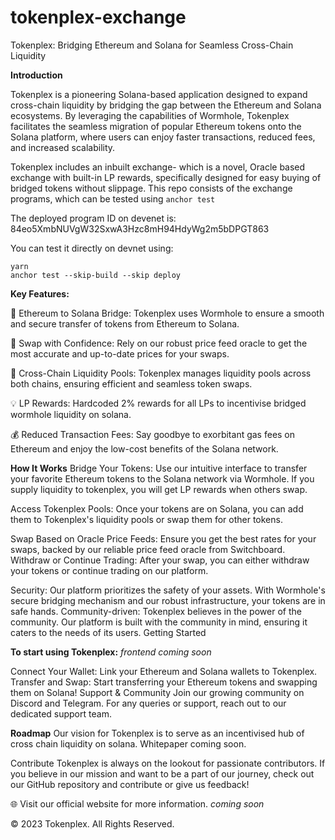 # tokenplex-exchange
Tokenplex: Bridging Ethereum and Solana for Seamless Cross-Chain Liquidity

**Introduction**

Tokenplex is a pioneering Solana-based application designed to expand cross-chain liquidity by bridging the gap between the Ethereum and Solana ecosystems. By leveraging the capabilities of Wormhole, Tokenplex facilitates the seamless migration of popular Ethereum tokens onto the Solana platform, where users can enjoy faster transactions, reduced fees, and increased scalability.

Tokenplex includes an inbuilt exchange- which is a novel, Oracle based exchange with built-in LP rewards, specifically designed for easy buying of bridged tokens without slippage. This repo consists of the exchange programs, which can be tested using `anchor test`

The deployed program ID on devenet is: 84eo5XmbNUVgW32SxwA3Hzc8mH94HdyWg2m5bDPGT863

You can test it directly on devnet using:
```
yarn
anchor test --skip-build --skip deploy
```

**Key Features:**

🌉 Ethereum to Solana Bridge: Tokenplex uses Wormhole to ensure a smooth and secure transfer of tokens from Ethereum to Solana.

💱 Swap with Confidence: Rely on our robust price feed oracle to get the most accurate and up-to-date prices for your swaps.

🔗 Cross-Chain Liquidity Pools: Tokenplex manages liquidity pools across both chains, ensuring efficient and seamless token swaps.

💡 LP Rewards: Hardcoded 2% rewards for all LPs to incentivise bridged wormhole liquidity on solana.

💰 Reduced Transaction Fees: Say goodbye to exorbitant gas fees on Ethereum and enjoy the low-cost benefits of the Solana network.

**How It Works**
Bridge Your Tokens: Use our intuitive interface to transfer your favorite Ethereum tokens to the Solana network via Wormhole. If you supply liquidity to tokenplex, you will get LP rewards when others swap.

Access Tokenplex Pools: Once your tokens are on Solana, you can add them to Tokenplex's liquidity pools or swap them for other tokens.

Swap Based on Oracle Price Feeds: Ensure you get the best rates for your swaps, backed by our reliable price feed oracle from Switchboard.
Withdraw or Continue Trading: After your swap, you can either withdraw your tokens or continue trading on our platform.

Security: Our platform prioritizes the safety of your assets. With Wormhole's secure bridging mechanism and our robust infrastructure, your tokens are in safe hands.
Community-driven: Tokenplex believes in the power of the community. Our platform is built with the community in mind, ensuring it caters to the needs of its users.
Getting Started


**To start using Tokenplex:**
_frontend coming soon_

Connect Your Wallet: Link your Ethereum and Solana wallets to Tokenplex.
Transfer and Swap: Start transferring your Ethereum tokens and swapping them on Solana!
Support & Community
Join our growing community on Discord and Telegram. For any queries or support, reach out to our dedicated support team.

**Roadmap**
Our vision for Tokenplex is to serve as an incentivised hub of cross chain liquidity on solana. Whitepaper coming soon.

Contribute
Tokenplex is always on the lookout for passionate contributors. If you believe in our mission and want to be a part of our journey, check out our GitHub repository and contribute or give us feedback!

🌐 Visit our official website for more information. _coming soon_


© 2023 Tokenplex. All Rights Reserved.





